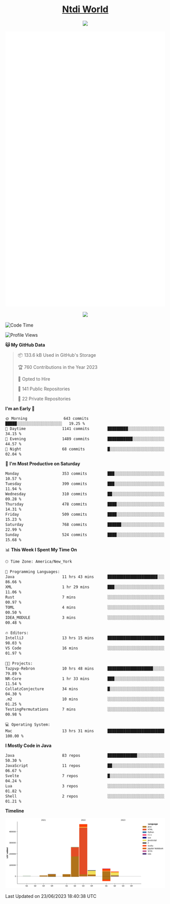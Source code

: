 <h1 align="center"><a href="https://www.ntdi.world">Ntdi World</a></h1>
<p align="center">
  <a href="https://github.com/n-tdi"><img src="https://readme-typing-svg.herokuapp.com?lines=FullStack+Developer;Web+Developer;Open-Source+Enthusiast;Java+Developer;Spigot-API%20Developer;&center=true&width=500&height=50"></a>
</p>

<div align="center">
  <img src="/github-metrics.svg"></img>
  
  <img src="https://komarev.com/ghpvc/?username=n-tdi&color=green"></img>
</div>

<!-- May use later.. idk -->
<!-- <a href="http://www.github.com/n-tdi"><img src="https://github-readme-stats.vercel.app/api?username=n-tdi&show_icons=true&hide=&count_private=true&title_color=0891b2&text_color=ffffff&icon_color=0891b2&bg_color=1c1917&hide_border=true&show_icons=true" alt="n-tdi's GitHub stats" /></a> -->

<!--START_SECTION:waka-->
![Code Time](http://img.shields.io/badge/Code%20Time-272%20hrs%207%20mins-blue)

![Profile Views](http://img.shields.io/badge/Profile%20Views-0-blue)

**🐱 My GitHub Data** 

> 📦 133.6 kB Used in GitHub's Storage 
 > 
> 🏆 760 Contributions in the Year 2023
 > 
> 💼 Opted to Hire
 > 
> 📜 141 Public Repositories 
 > 
> 🔑 22 Private Repositories 
 > 
**I'm an Early 🐤** 

```text
🌞 Morning                643 commits         █████░░░░░░░░░░░░░░░░░░░░   19.25 % 
🌆 Daytime                1141 commits        █████████░░░░░░░░░░░░░░░░   34.15 % 
🌃 Evening                1489 commits        ███████████░░░░░░░░░░░░░░   44.57 % 
🌙 Night                  68 commits          █░░░░░░░░░░░░░░░░░░░░░░░░   02.04 % 
```
📅 **I'm Most Productive on Saturday** 

```text
Monday                   353 commits         ███░░░░░░░░░░░░░░░░░░░░░░   10.57 % 
Tuesday                  399 commits         ███░░░░░░░░░░░░░░░░░░░░░░   11.94 % 
Wednesday                310 commits         ██░░░░░░░░░░░░░░░░░░░░░░░   09.28 % 
Thursday                 478 commits         ████░░░░░░░░░░░░░░░░░░░░░   14.31 % 
Friday                   509 commits         ████░░░░░░░░░░░░░░░░░░░░░   15.23 % 
Saturday                 768 commits         ██████░░░░░░░░░░░░░░░░░░░   22.99 % 
Sunday                   524 commits         ████░░░░░░░░░░░░░░░░░░░░░   15.68 % 
```


📊 **This Week I Spent My Time On** 

```text
🕑︎ Time Zone: America/New_York

💬 Programming Languages: 
Java                     11 hrs 43 mins      ██████████████████████░░░   86.66 % 
XML                      1 hr 29 mins        ███░░░░░░░░░░░░░░░░░░░░░░   11.06 % 
Rust                     7 mins              ░░░░░░░░░░░░░░░░░░░░░░░░░   00.97 % 
TOML                     4 mins              ░░░░░░░░░░░░░░░░░░░░░░░░░   00.50 % 
IDEA_MODULE              3 mins              ░░░░░░░░░░░░░░░░░░░░░░░░░   00.48 % 

🔥 Editors: 
IntelliJ                 13 hrs 15 mins      █████████████████████████   98.03 % 
VS Code                  16 mins             ░░░░░░░░░░░░░░░░░░░░░░░░░   01.97 % 

🐱‍💻 Projects: 
Tazpvp-Rebron            10 hrs 48 mins      ████████████████████░░░░░   79.89 % 
NR-Core                  1 hr 33 mins        ███░░░░░░░░░░░░░░░░░░░░░░   11.54 % 
CollatzConjecture        34 mins             █░░░░░░░░░░░░░░░░░░░░░░░░   04.30 % 
.m2                      10 mins             ░░░░░░░░░░░░░░░░░░░░░░░░░   01.25 % 
TestingPermutations      7 mins              ░░░░░░░░░░░░░░░░░░░░░░░░░   00.98 % 

💻 Operating System: 
Mac                      13 hrs 31 mins      █████████████████████████   100.00 % 
```

**I Mostly Code in Java** 

```text
Java                     83 repos            █████████████░░░░░░░░░░░░   50.30 % 
JavaScript               11 repos            ██░░░░░░░░░░░░░░░░░░░░░░░   06.67 % 
Svelte                   7 repos             █░░░░░░░░░░░░░░░░░░░░░░░░   04.24 % 
Lua                      3 repos             ░░░░░░░░░░░░░░░░░░░░░░░░░   01.82 % 
Shell                    2 repos             ░░░░░░░░░░░░░░░░░░░░░░░░░   01.21 % 
```



**Timeline**

![Lines of Code chart](https://raw.githubusercontent.com/n-tdi/n-tdi/main/assets/bar_graph.png)


 Last Updated on 23/06/2023 18:40:38 UTC
<!--END_SECTION:waka-->
